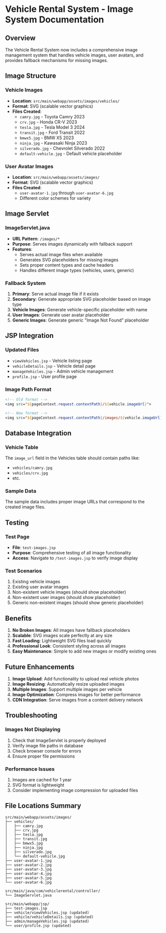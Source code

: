 # Vehicle Rental System - Image System Documentation

## Overview
The Vehicle Rental System now includes a comprehensive image management system that handles vehicle images, user avatars, and provides fallback mechanisms for missing images.

## Image Structure

### Vehicle Images
- **Location**: `src/main/webapp/assets/images/vehicles/`
- **Format**: SVG (scalable vector graphics)
- **Files Created**:
  - `camry.jpg` - Toyota Camry 2023
  - `crv.jpg` - Honda CR-V 2023
  - `tesla.jpg` - Tesla Model 3 2024
  - `transit.jpg` - Ford Transit 2022
  - `bmwx5.jpg` - BMW X5 2023
  - `ninja.jpg` - Kawasaki Ninja 2023
  - `silverado.jpg` - Chevrolet Silverado 2022
  - `default-vehicle.jpg` - Default vehicle placeholder

### User Avatar Images
- **Location**: `src/main/webapp/assets/images/`
- **Format**: SVG (scalable vector graphics)
- **Files Created**:
  - `user-avatar-1.jpg` through `user-avatar-6.jpg`
  - Different color schemes for variety

## Image Servlet

### ImageServlet.java
- **URL Pattern**: `/images/*`
- **Purpose**: Serves images dynamically with fallback support
- **Features**:
  - Serves actual image files when available
  - Generates SVG placeholders for missing images
  - Sets proper content types and cache headers
  - Handles different image types (vehicles, users, generic)

### Fallback System
1. **Primary**: Serve actual image file if it exists
2. **Secondary**: Generate appropriate SVG placeholder based on image type
3. **Vehicle Images**: Generate vehicle-specific placeholder with name
4. **User Images**: Generate user avatar placeholder
5. **Generic Images**: Generate generic "Image Not Found" placeholder

## JSP Integration

### Updated Files
- `viewVehicles.jsp` - Vehicle listing page
- `vehicleDetails.jsp` - Vehicle detail page
- `manageVehicles.jsp` - Admin vehicle management
- `profile.jsp` - User profile page

### Image Path Format
```jsp
<!-- Old format -->
<img src="${pageContext.request.contextPath}/${vehicle.imageUrl}">

<!-- New format -->
<img src="${pageContext.request.contextPath}/images/${vehicle.imageUrl}">
```

## Database Integration

### Vehicle Table
The `image_url` field in the Vehicles table should contain paths like:
- `vehicles/camry.jpg`
- `vehicles/crv.jpg`
- etc.

### Sample Data
The sample data includes proper image URLs that correspond to the created image files.

## Testing

### Test Page
- **File**: `test-images.jsp`
- **Purpose**: Comprehensive testing of all image functionality
- **Access**: Navigate to `/test-images.jsp` to verify image display

### Test Scenarios
1. Existing vehicle images
2. Existing user avatar images
3. Non-existent vehicle images (should show placeholder)
4. Non-existent user images (should show placeholder)
5. Generic non-existent images (should show generic placeholder)

## Benefits

1. **No Broken Images**: All images have fallback placeholders
2. **Scalable**: SVG images scale perfectly at any size
3. **Fast Loading**: Lightweight SVG files load quickly
4. **Professional Look**: Consistent styling across all images
5. **Easy Maintenance**: Simple to add new images or modify existing ones

## Future Enhancements

1. **Image Upload**: Add functionality to upload real vehicle photos
2. **Image Resizing**: Automatically resize uploaded images
3. **Multiple Images**: Support multiple images per vehicle
4. **Image Optimization**: Compress images for better performance
5. **CDN Integration**: Serve images from a content delivery network

## Troubleshooting

### Images Not Displaying
1. Check that ImageServlet is properly deployed
2. Verify image file paths in database
3. Check browser console for errors
4. Ensure proper file permissions

### Performance Issues
1. Images are cached for 1 year
2. SVG format is lightweight
3. Consider implementing image compression for uploaded files

## File Locations Summary

```
src/main/webapp/assets/images/
├── vehicles/
│   ├── camry.jpg
│   ├── crv.jpg
│   ├── tesla.jpg
│   ├── transit.jpg
│   ├── bmwx5.jpg
│   ├── ninja.jpg
│   ├── silverado.jpg
│   └── default-vehicle.jpg
├── user-avatar-1.jpg
├── user-avatar-2.jpg
├── user-avatar-3.jpg
├── user-avatar-4.jpg
├── user-avatar-5.jpg
└── user-avatar-6.jpg

src/main/java/com/vehiclerental/controller/
└── ImageServlet.java

src/main/webapp/jsp/
├── test-images.jsp
├── vehicle/viewVehicles.jsp (updated)
├── vehicle/vehicleDetails.jsp (updated)
├── admin/manageVehicles.jsp (updated)
└── user/profile.jsp (updated)
```
